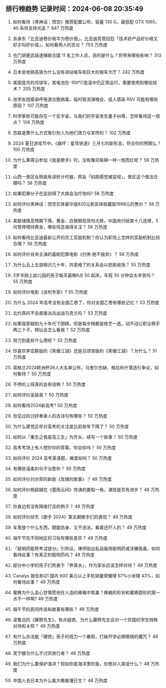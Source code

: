 
## 排行榜趋势 记录时间：2024-06-08 20:35:49
  
  1. 如何看待《黑神话：悟空》推荐配置公布，容量 130 G，最低配 GTX 1060，40 系将支持光追？ 847 万热度
    
  2. 余承东「比亚迪卷价格华为卷价值」，比亚迪高管回怼「技术好产品好价格又好才叫好价值」，如何看两人的言论？ 753 万热度
    
  3. 也门胡塞武装逮捕联合国 11 名工作人员，目的是什么？将带来哪些影响？ 313 万热度
    
  4. 日本坐地铁高铁为什么没有进站候车和巨大的候车大厅？ 242 万热度
    
  5. 美国登月的月球车，其电池在-100℃低温中仍正常运行，需要使用到哪些技术？ 205 万热度
    
  6. 张学友因感染呼吸道合胞病毒，临时取消演唱会，成人感染 RSV 可能有哪些原因？ 107 万热度
    
  7. 科学家称可能存在一个反宇宙，与我们的宇宙发生量子纠缠，怎样看待这一观点？ 106 万热度
    
  8. 苏联是靠什么方式吸引别人为他们效力与宣传的？ 102 万热度
    
  9. 2024 夏日游戏节中，《崩坏：星穹铁道》三月七的新形态，符合你的预期么？ 100 万热度
    
  10. 为什么黄霄云参加《我是歌手》时，没有像邓紫棋一样一炮而红呢？ 59 万热度
    
  11. 山西一景区女厕装有读秒计时器，网友「如厕感觉被监视」，景区这个做法合理吗？ 58 万热度
    
  12. 如果犯罪分子在监狱得了大病会治疗他吗? 58 万热度
    
  13. 如何评价黑神话：悟空实体豪华版820元和实体收藏版1998元的售价？ 58 万热度
    
  14. 美联储降息预期下降，黄金、白银期现货均大跌，中国央行结束十八连增，5月暂停增持黄金，哪些信息值得关注？ 56 万热度
    
  15. 如何看待比亚迪最新公开的员工奖励机制？你认为职场上怎样的奖励机制比较合理？ 56 万热度
    
  16. 如何评价肖央主演的喜剧犯罪电影《扫黑·绝不放弃》？ 56 万热度
    
  17. 为什么云上五骁相识几十年，共患难了的关系会以悲剧收场？ 55 万热度
    
  18. 3岁半刚上幼儿园的孩子每天最晚6点 50 起床，车程 30 分钟会太辛苦吗？ 55 万热度
    
  19. 如何评价电影《谈判专家》? 55 万热度
    
  20. 为什么 2024 年高考没有全国乙卷了，你对全国乙卷有哪些记忆？ 53 万热度
    
  21. 北约真的不会直接派兵出战乌克兰吗？ 53 万热度
    
  22. 如果我穿越到九十年代下围棋，但是每步棋都是绝艺一选，动不动让职业棋手两三个子，棋坛会怎么看我？ 52 万热度
    
  23. 努力到底有什么用呢？ 52 万热度
    
  24. 你喜欢李亚鹏版的《笑傲江湖》还是吕颂贤版的《笑傲江湖》？为什么？ 51 万热度
    
  25. 英格兰2024欧洲杯26人大名单公布，马奎尔伤缺，格拉利什落选引争议，如何看待？ 50 万热度
    
  26. 不停的上班真的会有钱嘛？ 50 万热度
    
  27. 如何评价圣路易？ 50 万热度
    
  28. 如何看待2024新高考? 50 万热度
    
  29. 你见过的讨好奉承人的古诗句有哪些？ 50 万热度
    
  30. 为什么感觉近年对高考的关注度比前些年下降了？ 50 万热度
    
  31. 如何以「重生之我是高三生」为开头，续写一个故事？ 50 万热度
    
  32. 高考考场上有人想抄你的答案，你会给吗？ 50 万热度
    
  33. 如何评价 2024 高考英语题，难度如何？ 50 万热度
    
  34. 有哪些温柔的句子治愈你？ 50 万热度
    
  35. 如何评价刘亦菲的新剧《玫瑰的故事》？ 49 万热度
    
  36. 如何评价杨超越在《墨雨云间》饰演的姜梨一角，演技是否有进步？ 49 万热度
    
  37. 你身边有没有降维打击的例子？ 49 万热度
    
  38. 如何评价综艺《歌手 2024》第五期歌手们的表现？ 49 万热度
    
  39. 车里放个什么东西，既能防身，又不违法，看着还吓人的？ 49 万热度
    
  40. 端午节在不同地区的习俗有哪些差异？ 49 万热度
    
  41. 「聪明药能帮考试提分」引热议，律师指出私自服用聪明药或涉嫌吸毒，如何看待此事？有真正的聪明药吗？ 49 万热度
    
  42. 部分中小学的孩子们热衷于「养臭水」，作为家长应该怎样对待？ 49 万热度
    
  43. Canalys 报告称Q1 国内 600 美元以上手机销量荣耀增 67%小米降 43%，如何看待此事？ 49 万热度
    
  44. 蜜蜂为什么会心甘情愿地在人造的蜂箱中筑巢？蜂箱的形状和蜜蜂圆形的窝一点不一样啊? 49 万热度
    
  45. 端午节的民间传说和故事有哪些？ 49 万热度
    
  46. 读鲁迅的《藤野先生》，有点疑惑，为什么藤野先生会对一个异国的学生特殊对待和关照？ 49 万热度
    
  47. 有什么办法能「硬控」孩子的视力一个暑假，打破开学必换眼镜的魔咒？ 48 万热度
    
  48. 芙宁娜为什么不讨厌旅行者？ 48 万热度
    
  49. 我们为什么要保护海洋？假如你是海洋里的鱼，你想对人类说什么？ 48 万热度
    
  50. 中国人去日本为什么能大概看懂日文？ 48 万热度
    
